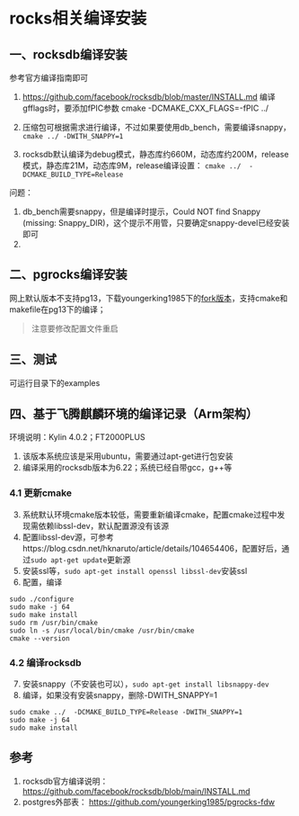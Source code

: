 # rocks相关编译安装
## 一、rocksdb编译安装
参考官方编译指南即可
1. https://github.com/facebook/rocksdb/blob/master/INSTALL.md
编译gfflags时，要添加fPIC参数
cmake -DCMAKE_CXX_FLAGS=-fPIC ../

2. 压缩包可根据需求进行编译，不过如果要使用db_bench，需要编译snappy，
``` cmake ../ -DWITH_SNAPPY=1 ``` 

3. rocksdb默认编译为debug模式，静态库约660M，动态库约200M，release模式，静态库21M，动态库9M，release编译设置：
``` cmake ../  -DCMAKE_BUILD_TYPE=Release ```

问题：
1. db_bench需要snappy，但是编译时提示，Could NOT find Snappy (missing: Snappy_DIR)，这个提示不用管，只要确定snappy-devel已经安装即可
2. 


## 二、pgrocks编译安装
网上默认版本不支持pg13，下载youngerking1985下的[fork版本](https://github.com/youngerking1985/pgrocks-fdw)，支持cmake和makefile在pg13下的编译；
> 注意要修改配置文件重启

## 三、测试
可运行目录下的examples

## 四、基于飞腾麒麟环境的编译记录（Arm架构）
环境说明：Kylin 4.0.2；FT2000PLUS
1. 该版本系统应该是采用ubuntu，需要通过apt-get进行包安装
2. 编译采用的rocksdb版本为6.22；系统已经自带gcc，g++等
### 4.1 更新cmake
3. 系统默认环境cmake版本较低，需要重新编译cmake，配置cmake过程中发现需依赖libssl-dev，默认配置源没有该源
4. 配置libssl-dev源，可参考https://blog.csdn.net/hknaruto/article/details/104654406，配置好后，通过```sudo apt-get update```更新源
5. 安装ssl等，```sudo apt-get install openssl libssl-dev```安装ssl
6. 配置，编译
```
sudo ./configure
sudo make -j 64
sudo make install
sudo rm /usr/bin/cmake
sudo ln -s /usr/local/bin/cmake /usr/bin/cmake
cmake --version
```
### 4.2 编译rocksdb
7. 安装snappy（不安装也可以），```sudo apt-get install libsnappy-dev```
8. 编译，如果没有安装snappy，删除-DWITH_SNAPPY=1
``` shell
sudo cmake ../  -DCMAKE_BUILD_TYPE=Release -DWITH_SNAPPY=1
sudo make -j 64
sudo make install
```

## 参考
1. rocksdb官方编译说明： https://github.com/facebook/rocksdb/blob/main/INSTALL.md
2. postgres外部表： https://github.com/youngerking1985/pgrocks-fdw
